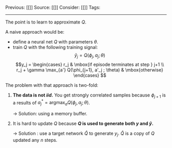 Previous: [[]]
Source: [[]]
Consider: [[]]
Tags: 
______________

The point is to learn to approximate $Q$. 

A naive approach would be: 
- define a neural net $Q$ with parameters $\theta$.
- train $Q$ with the following training signal:
$$\hat{y}_j = Q(\phi_j, a_j ; \theta)$$
$$y_j = 
    \begin{cases}
        r_j & \mbox{if episode terminates at step } j+1 \\
        r_j + \gamma \max_{a'} Q(\phi_{j+1}, a'_j ; \theta)  & \mbox{otherwise}
	\end{cases}
$$
	
The problem with that approach is two-fold:
1. **The data is not *iid*.** You get strongly correlated samples because $\phi_{j+1}$ is a results of $a^{*}_j = \operatorname*{argmax}_a Q(\phi_j, a_j ; \theta)$.

	-> Solution: using a memory buffer. 

2. It is hard to update $Q$ because **$Q$ is used to generate both $y$ and $\hat{y}$.**  
 
	-> Solution : use a target network $\hat{Q}$ to generate $y_j$. $\hat{Q}$ is a copy of $Q$ updated any $n$ steps. 